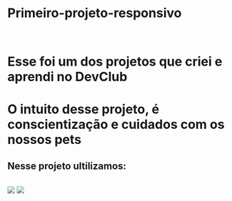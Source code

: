 # Primeiro-projeto-responsivo
<br>
<h1>Esse foi um dos projetos que criei e aprendi no DevClub<h1/>
  <p> O intuito desse projeto, é conscientização e cuidados com os nossos pets
<h2>Nesse projeto ultilizamos:<h2/>
<img src="https://img.shields.io/badge/HTML5-E34F26?style=for-the-badge&logo=html5&logoColor=white"/>
  <img src="https://img.shields.io/badge/CSS-239120?&style=for-the-badge&logo=css3&logoColor=white"/>
